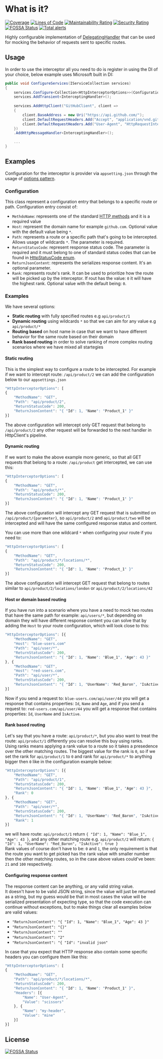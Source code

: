 # What is it?
[![Coverage](https://sonarcloud.io/api/project_badges/measure?project=MirzaMerdovic_HttpRequestInterceptor&metric=coverage)](https://sonarcloud.io/dashboard?id=MirzaMerdovic_HttpRequestInterceptor)
[![Lines of Code](https://sonarcloud.io/api/project_badges/measure?project=MirzaMerdovic_HttpRequestInterceptor&metric=ncloc)](https://sonarcloud.io/dashboard?id=MirzaMerdovic_HttpRequestInterceptor)
[![Maintainability Rating](https://sonarcloud.io/api/project_badges/measure?project=MirzaMerdovic_HttpRequestInterceptor&metric=sqale_rating)](https://sonarcloud.io/dashboard?id=MirzaMerdovic_HttpRequestInterceptor)
[![Security Rating](https://sonarcloud.io/api/project_badges/measure?project=MirzaMerdovic_HttpRequestInterceptor&metric=security_rating)](https://sonarcloud.io/dashboard?id=MirzaMerdovic_HttpRequestInterceptor)  
[![FOSSA Status](https://app.fossa.io/api/projects/git%2Bgithub.com%2FMirzaMerdovic%2FHttpRequestInterceptor.svg?type=shield)](https://app.fossa.io/projects/git%2Bgithub.com%2FMirzaMerdovic%2FHttpRequestInterceptor?ref=badge_shield)
[![Total alerts](https://img.shields.io/lgtm/alerts/g/MirzaMerdovic/HttpRequestInterceptor.svg?logo=lgtm&logoWidth=18)](https://lgtm.com/projects/g/MirzaMerdovic/HttpRequestInterceptor/alerts/)

Highly configurable implementation of [DelegatingHandler](https://docs.microsoft.com/en-us/aspnet/web-api/overview/advanced/http-message-handlers) that can be used for mocking the behavior of requests sent to specific routes.

## Usage
In order to use the interceptor all you need to do is register in using the DI of your choice, below example uses Microsoft built in DI:
```c#
public void ConfigureServices(IServiceCollection services)
{
    services.Configure<Collection<HttpInterceptorOptions>>(Configuration.GetSection("HttpInterceptorOptions"));
    services.AddTransient<InterceptingHandler>();
    
    services.AddHttpClient("GitHubClient", client =>
    {
        client.BaseAddress = new Uri("https://api.github.com/");
        client.DefaultRequestHeaders.Add("Accept", "application/vnd.github.v3+json");
        client.DefaultRequestHeaders.Add("User-Agent", "HttpRequestInterceptor-Test");
    })
    .AddHttpMessageHandler<InterceptingHandler>();

    ...
}
```

## Examples

Configuration for the interceptor is provider via `appsetting.json` through the usage of [options pattern](https://docs.microsoft.com/en-us/aspnet/core/fundamentals/configuration/options?view=aspnetcore-2.2).

### Configuration

This class represent a configuration entry that belongs to a specific route or path. Configuration entry consist of:
* `MethdoName`: represents one of the standard [HTTP methods](https://docs.microsoft.com/en-us/dotnet/api/system.net.http.httpmethod?view=netstandard-2.0#properties) and it is a required value
* `Host`: represent the domain name for example `github.com`. Optional value with the default value being `*`.
* `Path`: represents a route or a specific path that's going to be intercepted. Allows usage of wildcards `*`. The parameter is required.
* `ReturnStatusCode`: represent response status code. The parameter is required and it must belong to one of standard status codes that can be found in [HttpStatusCode enum](https://docs.microsoft.com/en-us/dotnet/api/system.net.httpstatuscode?view=netstandard-2.0).
* `ReturnJsonContent`: represents the serializes response content. It's an optional parameter.
* `Rank`: represents route's rank. It can be used to prioritize how the route will be picked up by the interceptor. If rout has the value: `0` it will have the highest rank. Optional value with the default being: `0`.
 
### Examples
We have several options:
* **Static routing** with fully specified routes e.g `api/product/1`
* **Dynamic routing** using wildcards `*` so that we can aim for any value e.g `api/product/*`
* **Routing based** on host name in case that we want to have different behavior for the same route based on their domain
* **Rank based routing** in order to solve ranking of more complex routing scenarios where we have mixed all startegies

#### Static routing
This is the simplest way to configure a route to be intercepted. For example if we want to intercept route: `/api/product/2`
we can add the configuration below to our `appsettings.json`

```javascript
"HttpInterceptorOptions": [
{
    "MethodName": "GET",
    "Path": "api/product/2",
    "ReturnStatusCode": 200,
    "ReturnJsonContent": "{ "Id": 1, "Name": "Product_1" }"
}]
```

The above configuration will intercept only GET request that belong to `/api/product/2` any other request will be forwarded to the next handler in HttpClient's pipeline.  

#### Dynamic routing
If we want to make the above example more generic, so that all GET requests that belong to a route: `/api/product` get intercepted, we can use this:
```javascript
"HttpInterceptorOptions": [
{
    "MethodName": "GET",
    "Path": "api/product/*",
    "ReturnStatusCode": 200,
    "ReturnJsonContent": "{ "Id": 1, "Name": "Product_1" }"
}]
```

The above configuration will intercept any GET request that is submitted on `/api/product/{parameter}`, so `api/product/2` and `api/product/two` will be intercepted and will have the same configured response status and content.  

You can use more than one wildcard `*` when configuring your route if you need to: 
```javascript
"HttpInterceptorOptions": [
{
    "MethodName": "GET",
    "Path": "api/product/*/locations/*",
    "ReturnStatusCode": 200,
    "ReturnJsonContent": "{ "Id": 1, "Name": "Product_1" }"
}]
```

The above configuration will intercept GET request that belong to routes similar to `api/product/2/locations/london` or `api/product/2/locations/42`

#### Host or domain based routing
If you have run into a scenario where you have a need to mock two routes that have the same path for example: `api/users/*`, but depending on domain they will have different response content you can solve that by adding the `Host` to your route configuration, which will look close to this:
```javascript
"HttpInterceptorOptions": [{
    "MethodName": "GET",
    "Host": "blue-users.com"
    "Path": "api/user/*",
    "ReturnStatusCode": 200,
    "ReturnJsonContent": "{ "Id": 1, "Name": "Blue_1", "Age": 43 }"
}, {
    "MethodName": "GET",
    "Host": "red-users.com",
    "Path": "api/user/*",
    "ReturnStatusCode": 200,
    "ReturnJsonContent": "{ "Id": 1, "UserName": "Red_Baron", "IsActive": true }"
}]
```
Now if you send a request to: `blue-users.com/api/user/44` you will get a response that contains properties: `Id`, `Name` and `Age`, and if you send a request to: `red-users.com/api/user/44` you will get a response that contains properties: `Id`, `UserName` and `IsActive`.

#### Rank based routing
Let's say that you have a route: `api/product/*`, but you also want to treat the route: `api/product/1` differently you can resolve this buy using ranks.  
Using ranks means applying a rank value to a route so it takes a presedence over the other matching routes. The biggest value for the rank is `0`, so if we set the rank for `api/product/1` to `0` and rank for `api/product/*` to anything bigger then `0` like in the configuration example below:
```javascript
"HttpInterceptorOptions": [{
    "MethodName": "GET",
    "Path": "api/product/1",
    "ReturnStatusCode": 200,
    "ReturnJsonContent": "{ "Id": 1, "Name": "Blue_1", "Age": 43 }",
    "Rank": 0
}, {
    "MethodName": "GET",
    "Path": "api/user/*",
    "ReturnStatusCode": 200,
    "ReturnJsonContent": "{ "Id": 1, "UserName": "Red_Baron", "IsActive": true }",
    "Rank": 1
}]
```
we will have route: `api/product/1` return `{ "Id": 1, "Name": "Blue_1", "Age": 43 }`, and any other matching route e.g. `api/product/2` will return: `{ "Id": 1, "UserName": "Red_Baron", "IsActive": true }`  
Rank values of course don't have to be: `0` and `1`, the only requirement is that the route you want to get picked has the rank value with smaller number then the other matching routes, so in the case above values could've been: `21` and `100` respectively.  

#### Configuring response content
The response content can be anything, or any valid string value.  
It doesn't have to be valid JSON string, since the value will just be returned as a string, but my guess would be that in most cases the value will be serialized presentation of expecting type, so that the code execution can continue without exceptions, but to make things clear all examples below are valid values:
* `"ReturnJsonContent": "{ "Id": 1, "Name": "Blue_1", "Age": 43 }"`
* `"ReturnJsonContent": "{}"`
* `"ReturnJsonContent": ""`
* `"ReturnJsonContent": "2"`
* `"ReturnJsonContent": "{ "Id": "invalid json"`

In case that you expect that HTTP response also contain some specific headers you can configure them like this:
```javascript
"HttpInterceptorOptions": [
{
    "MethodName": "GET",
    "Path": "api/product/*/locations/*",
    "ReturnStatusCode": 200,
    "ReturnJsonContent": "{ "Id": 1, "Name": "Product_1" }",
    "Headers": [{
        "Name": "User-Agent",
        "Value": "scissors"
    }, {
        "Name": "my-header",
        "Value": "mine"
    }]
}]
```

## License
[![FOSSA Status](https://app.fossa.io/api/projects/git%2Bgithub.com%2FMirzaMerdovic%2FHttpRequestInterceptor.svg?type=large)](https://app.fossa.io/projects/git%2Bgithub.com%2FMirzaMerdovic%2FHttpRequestInterceptor?ref=badge_large)
